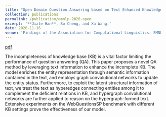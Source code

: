 ```yaml
---
title: "Open Domain Question Answering based on Text Enhanced Knowledge Graph with Hyperedge Infusion"
collection: publications
permalink: /publication/emnlp-2020-open
excerpt: '**Jiale Han**, Bo Cheng, and Xu Wang.'
date: 2020-11-16
venue: 'Findings of the Association for Computational Linguistics: EMNLP 2020'
---
```


[pdf](https://aclanthology.org/2020.findings-emnlp.133/)


The incompleteness of knowledge base (KB) is a vital factor limiting the performance of question answering (QA). This paper proposes a novel QA method by leveraging text information to enhance the incomplete KB. The model enriches the entity representation through semantic information contained in the text, and employs graph convolutional networks to update the entity status. Furthermore, to exploit the latent structural information of text, we treat the text as hyperedges connecting entities among it to complement the deficient relations in KB, and hypergraph convolutional networks are further applied to reason on the hypergraph-formed text. Extensive experiments on the WebQuestionsSP benchmark with different KB settings prove the effectiveness of our model.